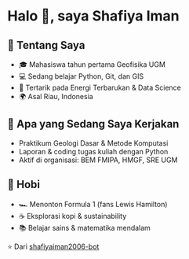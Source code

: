 # Halo 👋, saya Shafiya Iman

## 🔹 Tentang Saya
- 🎓 Mahasiswa tahun pertama Geofisika UGM  
- 💻 Sedang belajar Python, Git, dan GIS  
- 🌱 Tertarik pada Energi Terbarukan & Data Science  
- 🌍 Asal Riau, Indonesia  

## 🔹 Apa yang Sedang Saya Kerjakan
- Praktikum Geologi Dasar & Metode Komputasi  
- Laporan & coding tugas kuliah dengan Python  
- Aktif di organisasi: BEM FMIPA, HMGF, SRE UGM  

## 🔹 Hobi
- 🏎️ Menonton Formula 1 (fans Lewis Hamilton)  
- ☕ Eksplorasi kopi & sustainability  
- 📚 Belajar sains & matematika mendalam  

⭐ Dari [shafiyaiman2006-bot](https://github.com/shafiyaiman2006-bot)
